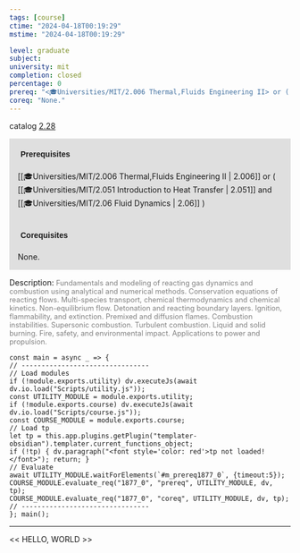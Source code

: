 ```yaml
---
tags: [course]
ctime: "2024-04-18T00:19:29"
mstime: "2024-04-18T00:19:29"

level: graduate
subject: 
university: mit
completion: closed
percentage: 0
prereq: "<🎓Universities/MIT/2.006 Thermal,Fluids Engineering II> or ( <🎓Universities/MIT/2.051 Introduction to Heat Transfer> and <🎓Universities/MIT/2.06 Fluid Dynamics> )"
coreq: "None."
---
```


catalog [2.28](http://student.mit.edu/catalog/m2b.html#2.28)

<span style="display: block; padding: 15px; background-color: rgb(100, 100, 100, 0.2);"><font id="m_prereq1877_0" style="display: block; font-family: Arial, sans-serif; font-weight: bold; padding: 5px">Prerequisites</font><br><span id="prereq1877_0">[[🎓Universities/MIT/2.006 Thermal,Fluids Engineering II | 2.006]] or ( [[🎓Universities/MIT/2.051 Introduction to Heat Transfer | 2.051]] and [[🎓Universities/MIT/2.06 Fluid Dynamics | 2.06]] )</span></span>
<span style="display: block; padding: 15px; background-color: rgb(100, 100, 100, 0.2);"><font id="m_coreq1877_0" style="display: block; font-family: Arial, sans-serif; font-weight: bold; padding: 5px">Corequisites</font><br><span id="coreq1877_0">None.</span></span>

<font style="">Description:</font>
<font style="color: grey; font-size: 0.8rem;">Fundamentals and modeling of reacting gas dynamics and combustion using analytical and numerical methods. Conservation equations of reacting flows. Multi-species transport, chemical thermodynamics and chemical kinetics. Non-equilibrium flow. Detonation and reacting boundary layers. Ignition, flammability, and extinction. Premixed and diffusion flames. Combustion instabilities. Supersonic combustion. Turbulent combustion. Liquid and solid burning. Fire, safety, and environmental impact. Applications to power and propulsion.</font>

```dataviewjs
const main = async _ => {
// --------------------------------
// Load modules
if (!module.exports.utility) dv.executeJs(await dv.io.load("Scripts/utility.js"));
const UTILITY_MODULE = module.exports.utility;
if (!module.exports.course) dv.executeJs(await dv.io.load("Scripts/course.js"));
const COURSE_MODULE = module.exports.course;
// Load tp
let tp = this.app.plugins.getPlugin("templater-obsidian").templater.current_functions_object;
if (!tp) { dv.paragraph("<font style='color: red'>tp not loaded!</font>"); return; }
// Evaluate
await UTILITY_MODULE.waitForElements(`#m_prereq1877_0`, {timeout:5});
COURSE_MODULE.evaluate_req("1877_0", "prereq", UTILITY_MODULE, dv, tp);
COURSE_MODULE.evaluate_req("1877_0", "coreq", UTILITY_MODULE, dv, tp);
// --------------------------------
}; main();
```

---

<< HELLO, WORLD >>
